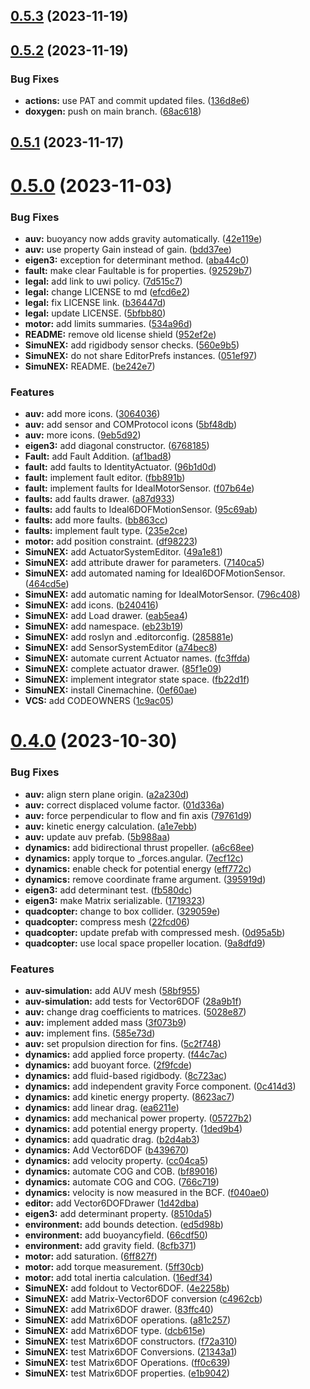 ## [0.5.3](https://github.com/intelligent-systems-lab-org/SimuNEX/compare/v0.5.2...v0.5.3) (2023-11-19)



## [0.5.2](https://github.com/intelligent-systems-lab-org/SimuNEX/compare/v0.5.1...v0.5.2) (2023-11-19)


### Bug Fixes

* **actions:** use PAT and commit updated files. ([136d8e6](https://github.com/intelligent-systems-lab-org/SimuNEX/commit/136d8e6c4341bd8954362c9cc505d1a18e2f4b03))
* **doxygen:** push on main branch. ([68ac618](https://github.com/intelligent-systems-lab-org/SimuNEX/commit/68ac618d43e366b741b5c796af02496ec5f0b182))



## [0.5.1](https://github.com/intelligent-systems-lab-org/SimuNEX/compare/v0.5.0...v0.5.1) (2023-11-17)



# [0.5.0](https://github.com/intelligent-systems-lab-org/SimuNEX/compare/v0.4.0...v0.5.0) (2023-11-03)


### Bug Fixes

* **auv:** buoyancy now adds gravity automatically. ([42e119e](https://github.com/intelligent-systems-lab-org/SimuNEX/commit/42e119e1bdc46f4c9f74ed04b913e11a0f675cb6))
* **auv:** use property Gain instead of gain. ([bdd37ee](https://github.com/intelligent-systems-lab-org/SimuNEX/commit/bdd37ee540a297fba510bb30dfaa4d894771700c))
* **eigen3:** exception for determinant method. ([aba44c0](https://github.com/intelligent-systems-lab-org/SimuNEX/commit/aba44c02f6e29f41e0d3f5ecd8c9a0724c9d78ed))
* **fault:** make clear Faultable is for properties. ([92529b7](https://github.com/intelligent-systems-lab-org/SimuNEX/commit/92529b7dffa966ef515543c6751ac6b84f6653a3))
* **legal:** add link to uwi policy. ([7d515c7](https://github.com/intelligent-systems-lab-org/SimuNEX/commit/7d515c78dd18c04824b84d55ba597679d51b02e9))
* **legal:** change LICENSE to md ([efcd6e2](https://github.com/intelligent-systems-lab-org/SimuNEX/commit/efcd6e23a5904dfd71aa23611a2ace30469c9215))
* **legal:** fix LICENSE link. ([b36447d](https://github.com/intelligent-systems-lab-org/SimuNEX/commit/b36447dc42ac4340a11989084a4461fe1341e333))
* **legal:** update LICENSE. ([5bfbb80](https://github.com/intelligent-systems-lab-org/SimuNEX/commit/5bfbb80b0dd5418a21d254f5e81b6835398b8443))
* **motor:** add limits summaries. ([534a96d](https://github.com/intelligent-systems-lab-org/SimuNEX/commit/534a96db5882b662ebeefd191141804f156406f8))
* **README:** remove old license shield ([952ef2e](https://github.com/intelligent-systems-lab-org/SimuNEX/commit/952ef2e72776ae55e2d92ad22e4c50d8acbf0567))
* **SimuNEX:** add rigidbody sensor checks. ([560e9b5](https://github.com/intelligent-systems-lab-org/SimuNEX/commit/560e9b583a88f62d7bb8418b14cc91777199fe95))
* **SimuNEX:** do not share EditorPrefs instances. ([051ef97](https://github.com/intelligent-systems-lab-org/SimuNEX/commit/051ef9718a62da973444f68246212db216a5abae))
* **SimuNEX:** README. ([be242e7](https://github.com/intelligent-systems-lab-org/SimuNEX/commit/be242e749f014f0045c29a2b89c6e6434e081d66))


### Features

* **auv:** add more icons. ([3064036](https://github.com/intelligent-systems-lab-org/SimuNEX/commit/3064036e128f4bdf9fe9cf5107f3c6704b016b58))
* **auv:** add sensor and COMProtocol icons ([5bf48db](https://github.com/intelligent-systems-lab-org/SimuNEX/commit/5bf48dbe154dadad1d5168482e578cb9e95b3f72))
* **auv:** more icons. ([9eb5d92](https://github.com/intelligent-systems-lab-org/SimuNEX/commit/9eb5d92504768a6f05b9018bb7622007a23c1db1))
* **eigen3:** add diagonal constructor. ([6768185](https://github.com/intelligent-systems-lab-org/SimuNEX/commit/67681855206b301f91a1c677909e65d2a7166095))
* **Fault:** add Fault Addition. ([af1bad8](https://github.com/intelligent-systems-lab-org/SimuNEX/commit/af1bad83db801ab23770c08992141248d0ea187a))
* **fault:** add faults to IdentityActuator. ([96b1d0d](https://github.com/intelligent-systems-lab-org/SimuNEX/commit/96b1d0d902540e7ae605e7ed114006f9bf35349e))
* **fault:** implement fault editor. ([fbb891b](https://github.com/intelligent-systems-lab-org/SimuNEX/commit/fbb891b04f32a697ed4948cfa63f9adca2cec375))
* **fault:** implement faults for IdealMotorSensor. ([f07b64e](https://github.com/intelligent-systems-lab-org/SimuNEX/commit/f07b64e9df4f8f581d512476d88d3d377726e826))
* **faults:** add faults drawer. ([a87d933](https://github.com/intelligent-systems-lab-org/SimuNEX/commit/a87d933bc62759fe4a0aaa49bf7ef9f2d14779ca))
* **faults:** add faults to Ideal6DOFMotionSensor. ([95c69ab](https://github.com/intelligent-systems-lab-org/SimuNEX/commit/95c69ab1ecf30cbedabcf3bf6693c47217f5042f))
* **faults:** add more faults. ([bb863cc](https://github.com/intelligent-systems-lab-org/SimuNEX/commit/bb863cca9a0c7bdea7d3d4c4a3f29f8cfde037c1))
* **faults:** implement fault type. ([235e2ce](https://github.com/intelligent-systems-lab-org/SimuNEX/commit/235e2ce2f3e74d59218f3cb5cf788a51d9f01eb9))
* **motor:** add position constraint. ([df98223](https://github.com/intelligent-systems-lab-org/SimuNEX/commit/df98223efdc479887fb84183b6882b877ef32cac))
* **SimuNEX:** add ActuatorSystemEditor. ([49a1e81](https://github.com/intelligent-systems-lab-org/SimuNEX/commit/49a1e81e66ca330e35b9e791394040c60e241687))
* **SimuNEX:** add attribute drawer for parameters. ([7140ca5](https://github.com/intelligent-systems-lab-org/SimuNEX/commit/7140ca588f3d491f2b6bc2dbd32d0385f095fa09))
* **SimuNEX:** add automated naming for Ideal6DOFMotionSensor. ([464cd5e](https://github.com/intelligent-systems-lab-org/SimuNEX/commit/464cd5e906356300082188a91d57e2614d33cb27))
* **SimuNEX:** add automatic naming for IdealMotorSensor. ([796c408](https://github.com/intelligent-systems-lab-org/SimuNEX/commit/796c408640d3110874af4785b58b005b9576cb23))
* **SimuNEX:** add icons. ([b240416](https://github.com/intelligent-systems-lab-org/SimuNEX/commit/b2404161f090b4a35163946ef303aff1f833f5ab))
* **SimuNEX:** add Load drawer. ([eab5ea4](https://github.com/intelligent-systems-lab-org/SimuNEX/commit/eab5ea4f5bee8db3a521700d1b50dc2eee0f80fa))
* **SimuNEX:** add namespace. ([eb23b19](https://github.com/intelligent-systems-lab-org/SimuNEX/commit/eb23b190b7b49a855e138294db98f598b0ebca74))
* **SimuNEX:** add roslyn and .editorconfig. ([285881e](https://github.com/intelligent-systems-lab-org/SimuNEX/commit/285881eeb13a5c35dc95b074359224bcd451169b))
* **SimuNEX:** add SensorSystemEditor ([a74bec8](https://github.com/intelligent-systems-lab-org/SimuNEX/commit/a74bec86084e4d69d262317719ee75c139349eed))
* **SimuNEX:** automate current Actuator names. ([fc3ffda](https://github.com/intelligent-systems-lab-org/SimuNEX/commit/fc3ffdabd746a22aab44938392132e2ae6fbebea))
* **SimuNEX:** complete actuator drawer. ([85f1e09](https://github.com/intelligent-systems-lab-org/SimuNEX/commit/85f1e09f33beca0fbcad94a44d534839e14f93f8))
* **SimuNEX:** implement integrator state space. ([fb22d1f](https://github.com/intelligent-systems-lab-org/SimuNEX/commit/fb22d1fde6d942eeba36e4148d00806e49183266))
* **SimuNEX:** install Cinemachine. ([0ef60ae](https://github.com/intelligent-systems-lab-org/SimuNEX/commit/0ef60aee02193d20c22aa12917ca1d4ab2328b31))
* **VCS:** add CODEOWNERS ([1c9ac05](https://github.com/intelligent-systems-lab-org/SimuNEX/commit/1c9ac0513b6a90ecbb03a158c2ce205f36c5f1f3))



# [0.4.0](https://github.com/intelligent-systems-lab-org/SimuNEX/compare/v0.3.1...v0.4.0) (2023-10-30)


### Bug Fixes

* **auv:** align stern plane origin. ([a2a230d](https://github.com/intelligent-systems-lab-org/SimuNEX/commit/a2a230dd6fef293e30150e1416a7797f8f94e725))
* **auv:** correct displaced volume factor. ([01d336a](https://github.com/intelligent-systems-lab-org/SimuNEX/commit/01d336af800ab565e3ac6353dc1284667ccf97fe))
* **auv:** force perpendicular to flow and fin axis ([79761d9](https://github.com/intelligent-systems-lab-org/SimuNEX/commit/79761d982fa64f4b0082ec0a24f2530f0e81a248))
* **auv:** kinetic energy calculation. ([a1e7ebb](https://github.com/intelligent-systems-lab-org/SimuNEX/commit/a1e7ebb744ad0965a99bc049bab75d2d32c182ad))
* **auv:** update auv prefab. ([5b988aa](https://github.com/intelligent-systems-lab-org/SimuNEX/commit/5b988aaf53518ebd7a2648ba33b7d2046711732f))
* **dynamics:** add bidirectional thrust propeller. ([a6c68ee](https://github.com/intelligent-systems-lab-org/SimuNEX/commit/a6c68ee005d562f1f2d5d5cf4a8c3c382b67b360))
* **dynamics:** apply torque to _forces.angular. ([7ecf12c](https://github.com/intelligent-systems-lab-org/SimuNEX/commit/7ecf12c9dd504db97ebea9ee5b03151063904027))
* **dynamics:** enable check for potential energy ([eff772c](https://github.com/intelligent-systems-lab-org/SimuNEX/commit/eff772c7e17d1f1b8fcde0a3dbde9969833caab3))
* **dynamics:** remove coordinate frame argument. ([395919d](https://github.com/intelligent-systems-lab-org/SimuNEX/commit/395919de3ba71549b2a62ade545bb53e0e1fe67c))
* **eigen3:** add determinant test. ([fb580dc](https://github.com/intelligent-systems-lab-org/SimuNEX/commit/fb580dc57723d8645bca0fd3b47f0ca9f9f24ce3))
* **eigen3:** make Matrix serializable. ([1719323](https://github.com/intelligent-systems-lab-org/SimuNEX/commit/17193236fcd854160bb72af11a41b2782f960956))
* **quadcopter:** change to box collider. ([329059e](https://github.com/intelligent-systems-lab-org/SimuNEX/commit/329059e8c27fd0d6c98534be227f5a1466615c70))
* **quadcopter:** compress mesh ([22fcd06](https://github.com/intelligent-systems-lab-org/SimuNEX/commit/22fcd0661283b5cb003f17aadca8b8b8602c7df1))
* **quadcopter:** update prefab with compressed mesh. ([0d95a5b](https://github.com/intelligent-systems-lab-org/SimuNEX/commit/0d95a5b8d9180d1a0b0b4b5315aeae644f3b8cc1))
* **quadcopter:** use local space propeller location. ([9a8dfd9](https://github.com/intelligent-systems-lab-org/SimuNEX/commit/9a8dfd98d02e075ee23d3233ef90675e545e64bd))


### Features

* **auv-simulation:** add AUV mesh ([58bf955](https://github.com/intelligent-systems-lab-org/SimuNEX/commit/58bf9552642f501f1d928bfabe6407e346ca14e8))
* **auv-simulation:** add tests for Vector6DOF ([28a9b1f](https://github.com/intelligent-systems-lab-org/SimuNEX/commit/28a9b1f613322c86b10b0a2b6756eb9a9bfecd49))
* **auv:** change drag coefficients to matrices. ([5028e87](https://github.com/intelligent-systems-lab-org/SimuNEX/commit/5028e87cd915ef78f035b092afdf4e2ed6fb21cc))
* **auv:** implement added mass ([3f073b9](https://github.com/intelligent-systems-lab-org/SimuNEX/commit/3f073b9e99b4b9eae253b212bd1a3c622263bf0c))
* **auv:** implement fins. ([585e73d](https://github.com/intelligent-systems-lab-org/SimuNEX/commit/585e73d9471048bedaa6145e7db7bdc45a632d17))
* **auv:** set propulsion direction for fins. ([5c2f748](https://github.com/intelligent-systems-lab-org/SimuNEX/commit/5c2f7484e029fec7e0a2dd5f0eb886b716ca87f2))
* **dynamics:** add applied force property. ([f44c7ac](https://github.com/intelligent-systems-lab-org/SimuNEX/commit/f44c7acbee60383309b6b9098bac948ec85899c5))
* **dynamics:** add buoyant force. ([2f9fcde](https://github.com/intelligent-systems-lab-org/SimuNEX/commit/2f9fcde99ac1321e612c3b98e728feb86cb8f161))
* **dynamics:** add fluid-based rigidbody. ([8c723ac](https://github.com/intelligent-systems-lab-org/SimuNEX/commit/8c723ac1a62c76d9a8c2ad6641f7ddb04b2993df))
* **dynamics:** add independent gravity Force component. ([0c414d3](https://github.com/intelligent-systems-lab-org/SimuNEX/commit/0c414d3a54d1916c7e85e04d36621b422e2ba196))
* **dynamics:** add kinetic energy property. ([8623ac7](https://github.com/intelligent-systems-lab-org/SimuNEX/commit/8623ac7f96ede7a857bc079091119caf88998b00))
* **dynamics:** add linear drag. ([ea6211e](https://github.com/intelligent-systems-lab-org/SimuNEX/commit/ea6211e8e5c265bd068d3cdcc9d0a07ca992a086))
* **dynamics:** add mechanical power property. ([05727b2](https://github.com/intelligent-systems-lab-org/SimuNEX/commit/05727b2e7adf65b2c027477edf6a9c2dee9ce459))
* **dynamics:** add potential energy property. ([1ded9b4](https://github.com/intelligent-systems-lab-org/SimuNEX/commit/1ded9b4685949ee028f4ac37a3ad652f0e7426ae))
* **dynamics:** add quadratic drag. ([b2d4ab3](https://github.com/intelligent-systems-lab-org/SimuNEX/commit/b2d4ab3e3574268a6d843b53610f7629ae3437d4))
* **dynamics:** Add Vector6DOF ([b439670](https://github.com/intelligent-systems-lab-org/SimuNEX/commit/b439670bf37cc0492a7c36393fcb45a08f592874))
* **dynamics:** add velocity property. ([cc04ca5](https://github.com/intelligent-systems-lab-org/SimuNEX/commit/cc04ca56c579b3f65ccf5fe0718701bb719332a0))
* **dynamics:** automate COG and COB. ([bf89016](https://github.com/intelligent-systems-lab-org/SimuNEX/commit/bf8901658acec1438393592729ecae87a115acad))
* **dynamics:** automate COG and COG. ([766c719](https://github.com/intelligent-systems-lab-org/SimuNEX/commit/766c719e271ba36c7a2a773f71b5d99aa4b8f9cb))
* **dynamics:** velocity is now measured in the BCF. ([f040ae0](https://github.com/intelligent-systems-lab-org/SimuNEX/commit/f040ae0fcc8e7339e7aa6256f91f240576fbb350))
* **editor:** add Vector6DOFDrawer ([1d42dba](https://github.com/intelligent-systems-lab-org/SimuNEX/commit/1d42dba8a6474f0ffc13dde3e8b5bf39c023c107))
* **eigen3:** add determinant property. ([8510da5](https://github.com/intelligent-systems-lab-org/SimuNEX/commit/8510da5d507508e025aeb04c96cc34ff5b261c0f))
* **environment:** add bounds detection. ([ed5d98b](https://github.com/intelligent-systems-lab-org/SimuNEX/commit/ed5d98b1a7834cf777f4bcf8c7fea5b291edccae))
* **environment:** add buoyancyfield. ([66cdf50](https://github.com/intelligent-systems-lab-org/SimuNEX/commit/66cdf507e8a7aee45c231d3825ef89988c0fa39c))
* **environment:** add gravity field. ([8cfb371](https://github.com/intelligent-systems-lab-org/SimuNEX/commit/8cfb371a2c93fac63c49c0ef579aee8491d518ad))
* **motor:** add saturation. ([6ff827f](https://github.com/intelligent-systems-lab-org/SimuNEX/commit/6ff827fbdba3c50f7099d2508fbe29ab5ce713f4))
* **motor:** add torque measurement. ([5ff30cb](https://github.com/intelligent-systems-lab-org/SimuNEX/commit/5ff30cbf0769952da0a250c84d3bd1449cbf80cb))
* **motor:** add total inertia calculation. ([16edf34](https://github.com/intelligent-systems-lab-org/SimuNEX/commit/16edf34053b6207e619508271a7646b13160e1e9))
* **SimuNEX:** add foldout to Vector6DOF. ([4e2258b](https://github.com/intelligent-systems-lab-org/SimuNEX/commit/4e2258b2f68bb4b10b160fada68345148211023f))
* **SimuNEX:** add Matrix-Vector6DOF conversion ([c4962cb](https://github.com/intelligent-systems-lab-org/SimuNEX/commit/c4962cbd30f1efa9094c3fe7cf767378545b5281))
* **SimuNEX:** add Matrix6DOF drawer. ([83ffc40](https://github.com/intelligent-systems-lab-org/SimuNEX/commit/83ffc4004e3e13d18730f453d759b7ddc20f6d19))
* **SimuNEX:** add Matrix6DOF operations. ([a81c257](https://github.com/intelligent-systems-lab-org/SimuNEX/commit/a81c257bb720d68fae84e37e274e0c379784f1b2))
* **SimuNEX:** add Matrix6DOF type. ([dcb615e](https://github.com/intelligent-systems-lab-org/SimuNEX/commit/dcb615e7fed4b966a0869e9f8fbb31ef5ffe700d))
* **SimuNEX:** test Matrix6DOF constructors. ([f72a310](https://github.com/intelligent-systems-lab-org/SimuNEX/commit/f72a3101ddc81b1890c29f2a694cf62b9b7f45c8))
* **SimuNEX:** test Matrix6DOF Conversions. ([21343a1](https://github.com/intelligent-systems-lab-org/SimuNEX/commit/21343a17b62670902e159be03318f29712ed45e1))
* **SimuNEX:** test Matrix6DOF Operations. ([ff0c639](https://github.com/intelligent-systems-lab-org/SimuNEX/commit/ff0c639dc2d243d8811b7be000d7f2252c8d2117))
* **SimuNEX:** test Matrix6DOF properties. ([e1b9042](https://github.com/intelligent-systems-lab-org/SimuNEX/commit/e1b904286c18865dfe721d4438409f48a4a076ca))



